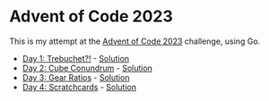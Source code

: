 # Advent of Code 2023

This is my attempt at the [Advent of Code 2023](https://adventofcode.com/2023) challenge, using Go.

- [Day 1: Trebuchet?!](https://adventofcode.com/2023/day/1) - [Solution](/day-01/main.go)
- [Day 2: Cube Conundrum](https://adventofcode.com/2023/day/2) - [Solution](/day-02/main.go)
- [Day 3: Gear Ratios](https://adventofcode.com/2023/day/3) - [Solution](/day-03/main.go)
- [Day 4: Scratchcards](https://adventofcode.com/2023/day/4) - [Solution](/day-04/main.go)
